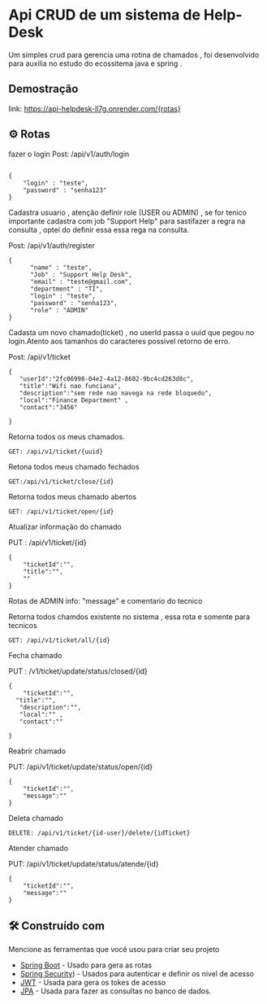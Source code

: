 # Api CRUD de um sistema de Help-Desk

Um simples crud para gerencia uma rotina de chamados , foi desenvolvido para auxilia no estudo 
do ecossitema java e spring . 


## Demostração

link: https://api-helpdesk-ll7g.onrender.com/{rotas}

## ⚙️ Rotas

fazer o login
Post: /api/v1/auth/login

````

{
    "login" : "teste",
    "password" : "senha123"
}
````


Cadastra usuario , atenção definir role (USER ou ADMIN) , se for tenico importante cadastra com job "Support Help" para sastifazer a regra na consulta , optei do definir essa 
essa rega na consulta. 

Post: /api/v1/auth/register

````
{
      "name" : "teste",
      "Job" : "Support Help Desk",
      "email" : "teste@gmail.com",
      "department" : "TI",  
      "login" : "teste",
      "password" : "senha123", 
      "role" : "ADMIN"
}

````
Cadasta um novo chamado(ticket) , no userId passa o uuid que pegou no login.Atento aos tamanhos do caracteres possivel retorno de erro.

Post: /api/v1/ticket

````
{
   "userId":"2fc06998-04e2-4a12-8602-9bc4cd263d8c", 
   "title":"Wifi nao funciana",
   "description":"sem rede nao navega na rede bloquedo",
   "local":"Finance Department" ,
   "contact":"3456" 

}

````
Retorna todos os meus chamados.

````
GET: /api/v1/ticket/{uuid}

````
Retona todos meus chamado fechados

````
GET:/api/v1/ticket/close/{id}

````
Retorna todos meus chamado abertos

````
GET: /api/v1/ticket/open/{id}

````
Atualizar informação do chamado

PUT : /api/v1/ticket/{id}

````
{
    "ticketId":"",
    "title":"",
    ""
}

````
Rotas de ADMIN
info:  "message" e comentario do tecnico 

Retorna todos chamdos existente no sistema , essa rota e somente para tecnicos 

````
GET: /api/v1/ticket/all/{id}

````
Fecha chamado

PUT : /v1/ticket/update/status/closed/{id}

````
{
    "ticketId":"",
  "title":"",
   "description":"",
   "local":"" ,
   "contact":"" 

}

````
Reabrir chamado 

PUT: /api/v1/ticket/update/status/open/{id}

````
{
    "ticketId":"",
    "message":""
}

````
Deleta chamado

````
DELETE: /api/v1/ticket/{id-user}/delete/{idTicket}

````
Atender chamado

PUT: /api/v1/ticket/update/status/atende/{id}

````
{
    "ticketId":"",
    "message":""
}

````


## 🛠️ Construído com

Mencione as ferramentas que você usou para criar seu projeto

* [Spring Boot]([http://www.dropwizard.io/1.0.2/docs/](https://spring.io/projects/spring-boot/)) - Usado para gera as rotas 
* [Spring Security](https://spring.io/projects/spring-security/)) - Usados para autenticar e definir os nivel de acesso
* [JWT](https://rometools.github.io/rome/) - Usada para gera os tokes de acesso
* [JPA](https://hibernate.org/orm/) - Usada para fazer as consultas no banco de dados.


